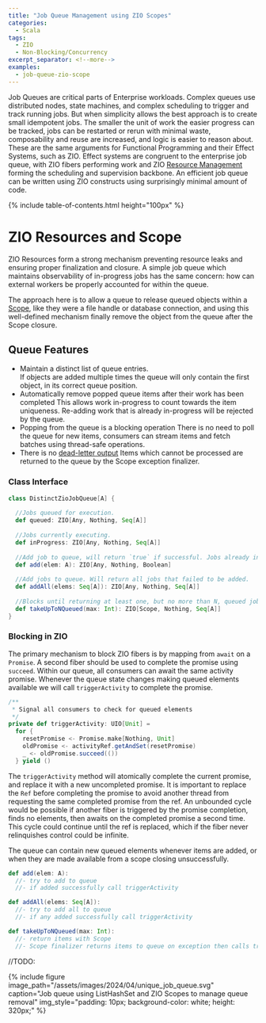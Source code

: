 ```yaml
---
title: "Job Queue Management using ZIO Scopes"
categories:
  - Scala
tags:
  - ZIO
  - Non-Blocking/Concurrency
excerpt_separator: <!--more-->
examples:
  - job-queue-zio-scope
---
```


Job Queues are critical parts of Enterprise workloads. Complex queues use distributed nodes, state machines, and
complex scheduling to trigger and track running jobs. But when simplicity allows the best approach is to create small
idempotent jobs. The smaller the unit of work the easier progress can be tracked, jobs can be restarted or rerun with
minimal waste, composability and reuse are increased, and logic is easier to reason about. These are the same arguments
for Functional Programming and their Effect Systems, such as ZIO. Effect systems are congruent to the
enterprise job queue, with ZIO fibers performing work and ZIO [Resource Management](https://zio.dev/reference/resource/)
forming the scheduling and supervision backbone. An efficient job queue can be written using ZIO constructs using
surprisingly minimal amount of code.

{% include table-of-contents.html height="100px" %}

# ZIO Resources and Scope

ZIO Resources form a strong mechanism preventing resource leaks and ensuring proper finalization and closure. A simple
job queue which maintains observability of in-progress jobs has the same concern: how can external workers be properly
accounted for within the queue.

The approach here is to allow a queue to release queued objects within
a [Scope](https://zio.dev/reference/resource/scope/), like they were a file handle or database connection, and using 
this well-defined mechanism finally remove the object from the queue after the Scope closure.


## Queue Features

- Maintain a distinct list of queue entries.  
If objects are added multiple times the queue will only contain the first object, in its correct queue position. 
- Automatically remove popped queue items after their work has been completed
This allows work in-progress to count towards the item uniqueness. Re-adding work that is already in-progress will be rejected by the queue.
- Popping from the queue is a blocking operation
There is no need to poll the queue for new items, consumers can stream items and fetch batches using thread-safe operations.
- There is no [dead-letter output](https://en.wikipedia.org/wiki/Dead_letter_queue)
Items which cannot be processed are returned to the queue by the Scope exception finalizer.

### Class Interface

```scala
class DistinctZioJobQueue[A] {
  
  //Jobs queued for execution.
  def queued: ZIO[Any, Nothing, Seq[A]]
  
  //Jobs currently executing.
  def inProgress: ZIO[Any, Nothing, Seq[A]]
  
  //Add job to queue, will return `true` if successful. Jobs already in queue will return `false`.
  def add(elem: A): ZIO[Any, Nothing, Boolean]
  
  //Add jobs to queue. Will return all jobs that failed to be added.
  def addAll(elems: Seq[A]): ZIO[Any, Nothing, Seq[A]]
  
  //Blocks until returning at least one, but no more than N, queued jobs.
  def takeUpToNQueued(max: Int): ZIO[Scope, Nothing, Seq[A]]
}
```

### Blocking in ZIO

The primary mechanism to block ZIO fibers is by mapping from `await` on a `Promise`. A second fiber should be used to
complete the promise using `succeed`. Within our queue, all consumers can await the same activity promise. Whenever
the queue state changes making queued elements available we will call `triggerActivity` to complete the promise.

```scala
/**
 * Signal all consumers to check for queued elements
 */
private def triggerActivity: UIO[Unit] =
  for {
    resetPromise <- Promise.make[Nothing, Unit]
    oldPromise <- activityRef.getAndSet(resetPromise)
    _ <- oldPromise.succeed(())
  } yield ()
```

The `triggerActivity` method will atomically complete the current promise, and replace it with a new uncompleted 
promise. It is important to replace the `Ref` before completing the promise to avoid another thread from requesting
the same completed promise from the ref. An unbounded cycle would be possible if another fiber is triggered by the 
promise completion, finds no elements, then awaits on the completed promise a second time. This cycle could continue
until the ref is replaced, which if the fiber never relinquishes control could be infinite.

The queue can contain new queued elements whenever items are added, or when they are made available from a scope 
closing unsuccessfully. 

```scala
def add(elem: A):
  //- try to add to queue
  //- if added successfully call triggerActivity

def addAll(elems: Seq[A]):
  //- try to add all to queue
  //- if any added successfully call triggerActivity

def takeUpToNQueued(max: Int):
  //- return items with Scope
  //- Scope finalizer returns items to queue on exception then calls triggerActivity
```

//TODO:

{%
include figure image_path="/assets/images/2024/04/unique_job_queue.svg"
caption="Job queue using ListHashSet and ZIO Scopes to manage queue removal"
img_style="padding: 10px; background-color: white; height: 320px;"
%}